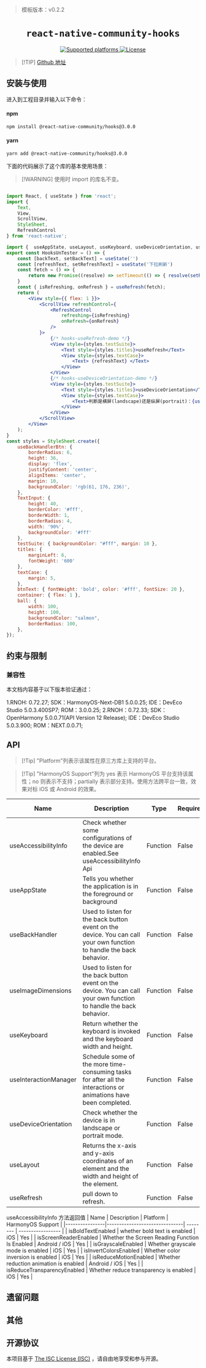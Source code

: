 > 模板版本：v0.2.2

<p align="center">
  <h1 align="center"> <code>react-native-community-hooks</code> </h1>
</p>
<p align="center">
    <a href="https://github.com/react-native-community/hooks">
        <img src="https://img.shields.io/badge/platforms-android%20|%20ios%20|%20harmony%20-lightgrey.svg" alt="Supported platforms" />
    </a>
    <a href="https://github.com/react-native-community/hooks/blob/main/LICENSE">
        <img src="https://img.shields.io/badge/license-ISC-green.svg" alt="License" />
    </a>
</p>

> [!TIP] [Github 地址](https://github.com/react-native-community/hooks)

## 安装与使用

进入到工程目录并输入以下命令：

<!-- tabs:start -->

####  npm

```bash
npm install @react-native-community/hooks@3.0.0
```

#### yarn

```bash
yarn add @react-native-community/hooks@3.0.0
```

<!-- tabs:end -->

下面的代码展示了这个库的基本使用场景：

>[!WARNING] 使用时 import 的库名不变。

```jsx

import React, { useState } from 'react';
import {
    Text,
    View,
    ScrollView,
    StyleSheet,
    RefreshControl
} from 'react-native';

import {  useAppState, useLayout, useKeyboard, useDeviceOrientation, useRefresh, useInteractionManager } from '@react-native-community/hooks'
export const HooksUnTester = () => {
    const [backText, setBackText] = useState('')
    const [refreshText, setRefreshText] = useState('下拉刷新')
    const fetch = () => {
        return new Promise((resolve) => setTimeout(() => { resolve(setRefreshText('刷新成功')) }, 500))
    }
    const { isRefreshing, onRefresh } = useRefresh(fetch);
    return (
        <View style={{ flex: 1 }}>
            <ScrollView refreshControl={
                <RefreshControl
                    refreshing={isRefreshing}
                    onRefresh={onRefresh}
                />
            }>
                {/* hooks-useRefresh-demo */}
                <View style={styles.testSuite}>
                    <Text style={styles.titles}>useRefresh</Text>
                    <View style={styles.textCase}>
                        <Text> {refreshText} </Text>
                    </View>
                </View>
                {/* hooks-useDeviceOrientation-demo */}
                <View style={styles.testSuite}>
                    <Text style={styles.titles}>useDeviceOrientation</Text>
                    <View style={styles.textCase}>
                        <Text>判断是横屏(landscape)还是纵屏(portrait)：{useDeviceOrientation()} </Text>
                    </View>
                </View>
            </ScrollView>
        </View>
    );
}
const styles = StyleSheet.create({
    useBackHandlerBtn: {
        borderRadius: 6,
        height: 36,
        display: 'flex',
        justifyContent: 'center',
        alignItems: 'center',
        margin: 10,
        backgroundColor: 'rgb(61, 176, 236)',
    },
    TextInput: {
        height: 40,
        borderColor: '#fff',
        borderWidth: 1,
        borderRadius: 4,
        width: '90%',
        backgroundColor: '#fff'
    },
    testSuite: { backgroundColor: "#fff", margin: 10 },
    titles: {
        marginLeft: 6,
        fontWeight: '600'
    },
    textCase: {
        margin: 5,
    },
    btnText: { fontWeight: 'bold', color: '#fff', fontSize: 20 },
    container: { flex: 1 },
    ball: {
        width: 100,
        height: 100,
        backgroundColor: "salmon",
        borderRadius: 100,
    },
});


```

## 约束与限制

### 兼容性

本文档内容基于以下版本验证通过：

1.RNOH: 0.72.27; SDK：HarmonyOS-Next-DB1 5.0.0.25; IDE：DevEco Studio 5.0.3.400SP7; ROM：3.0.0.25;
2.RNOH：0.72.33; SDK：OpenHarmony 5.0.0.71(API Version 12 Release); IDE：DevEco Studio 5.0.3.900; ROM：NEXT.0.0.71;

## API

> [!Tip] "Platform"列表示该属性在原三方库上支持的平台。

> [!Tip] "HarmonyOS Support"列为 yes 表示 HarmonyOS 平台支持该属性；no 则表示不支持；partially 表示部分支持。使用方法跨平台一致，效果对标 iOS 或 Android 的效果。


| Name           | Description                   | Type | Required | Platform    | HarmonyOS Support |
|----------------|-------------------------------| -- | -------- | ----------- | ----------------- |
| useAccessibilityInfo    | Check whether some configurations of the device are enabled.See useAccessibilityInfo Api | Function | False       | Android / iOS | Yes           |
| useAppState    | Tells you whether the application is in the foreground or background | Function | False       | Android / iOS | Yes           |
| useBackHandler  | Used to listen for the back button event on the device. You can call your own function to handle the back behavior. | Function | False       | Android / iOS | Yes               |
| useImageDimensions  | Used to listen for the back button event on the device. You can call your own function to handle the back behavior. | Function | False       | Android / iOS | Yes     |
| useKeyboard  | Return whether the keyboard is invoked and the keyboard width and height. | Function | False       | Android / iOS | Yes       |
| useInteractionManager  | Schedule some of the more time-consuming tasks for after all the interactions or animations have been completed. | Function | False       | Android / iOS | Yes       |
| useDeviceOrientation  | Check whether the device is in landscape or portrait mode. | Function | False       | Android / iOS | Yes       |
| useLayout  | Returns the x-axis and y-axis coordinates of an element and the width and height of the element. | Function | False       | Android / iOS | Yes       |
| useRefresh  | pull down to refresh. | Function | False       | Android / iOS | Yes       |

useAccessibilityInfo 方法返回值
| Name           | Description                   | Platform    | HarmonyOS Support |
|----------------|-------------------------------| -------- | ----------------- |
| isBoldTextEnabled  | whether bold text is enabled | iOS | Yes        |
| isScreenReaderEnabled    | Whether the Screen Reading Function Is Enabled | Android / iOS | Yes   |
| isGrayscaleEnabled  | Whether grayscale mode is enabled | iOS | Yes        |
| isInvertColorsEnabled  | Whether color inversion is enabled | iOS | Yes        |
| isReduceMotionEnabled  | Whether reduction animation is enabled | Android / iOS | Yes        |
| isReduceTransparencyEnabled  | Whether reduce transparency is enabled | iOS | Yes        |

## 遗留问题

## 其他

## 开源协议

本项目基于 [The ISC License (ISC)](https://github.com/react-native-community/hooks/blob/main/LICENSE) ，请自由地享受和参与开源。
